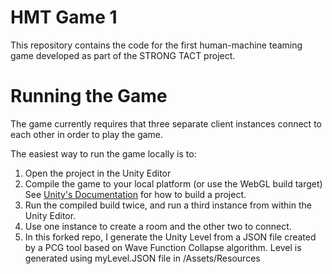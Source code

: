 # HMT Game 1
This repository contains the code for the first human-machine teaming game developed as part of the STRONG TACT project.

# Running the Game
The game currently requires that three separate client instances connect to each other in order to play the game.

The easiest way to run the game locally is to:
1. Open the project in the Unity Editor
2. Compile the game to your local platform (or use the WebGL build target) See [Unity's Documentation](https://docs.unity3d.com/Manual/PublishingBuilds.html) for how to build a project.
3. Run the compiled build twice, and run a third instance from within the Unity Editor.
4. Use one instance to create a room and the other two to connect.
5. In this forked repo, I generate the Unity Level from a JSON file created by a PCG tool based on Wave Function Collapse algorithm. Level is generated using myLevel.JSON file in /Assets/Resources
